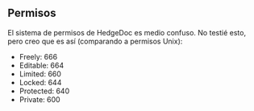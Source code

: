 ## Permisos

El sistema de permisos de HedgeDoc es medio confuso. No testié esto, pero creo que es así (comparando a permisos Unix):
- Freely: 666
- Editable: 664
- Limited: 660
- Locked: 644
- Protected: 640
- Private: 600

